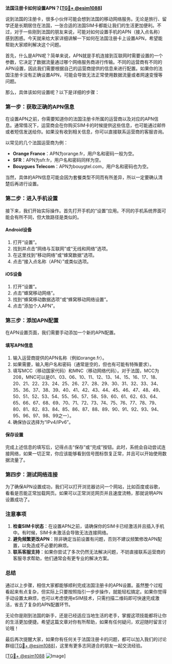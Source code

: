 **法国注册卡如何设置APN？[[TG💪+ @esim1088](https://t.me/s/esim1088)]**

说到法国的注册卡，很多小伙伴可能会想到法国的移动网络服务。无论是旅行、留学还是长期居住在法国，一张合适的法国SIM卡都能让我们的生活更加便利。不过，对于一些刚到法国的朋友来说，可能对如何设置手机的APN（接入点名称）感到困惑。今天就来给大家详细讲解一下如何在法国注册卡上设置APN，希望能帮助大家顺利解决这个问题。

首先，什么是APN呢？简单来说，APN就是手机连接到互联网时需要设置的一个参数，它决定了数据流量通过哪个网络服务商进行传输。不同的运营商有不同的APN设置，因此我们需要根据自己的运营商提供的信息来进行配置。如果你的法国注册卡没有正确设置APN，可能会导致无法正常使用数据流量或者网速变慢等问题。

那么，具体该如何设置呢？以下是详细的步骤：

### **第一步：获取正确的APN信息**
在设置APN之前，你需要知道你的法国注册卡所属的运营商以及对应的APN信息。通常情况下，运营商会在你购买SIM卡的时候提供这些信息，也可能通过邮件或者短信发送给你。如果没有收到相关信息，你可以直接联系运营商的客服咨询。

以常见的几个法国运营商为例：
- **Orange France**：APN为orange.fr，用户名和密码一般为空。
- **SFR**：APN为sfr.fr，用户名和密码同样为空。
- **Bouygues Telecom**：APN为bouygtel.com，用户名和密码也为空。

当然，具体的APN信息可能会因为套餐类型不同而有所差异，所以一定要确认清楚后再进行设置。

### **第二步：进入手机设置**
接下来，我们开始实际操作。首先打开手机的“设置”应用。不同的手机系统界面可能会有所不同，但大致路径是类似的。

#### **Android设备**
1. 打开“设置”。
2. 找到并点击“网络与互联网”或“无线和网络”选项。
3. 在这里找到“移动网络”或“蜂窝数据”选项。
4. 点击“接入点名称（APN）”或类似选项。

#### **iOS设备**
1. 打开“设置”。
2. 点击“蜂窝移动网络”。
3. 找到“蜂窝移动数据选项”或“蜂窝移动网络设置”。
4. 点击“添加个人APN”。

### **第三步：添加APN配置**
在APN设置页面，我们需要手动添加一个新的APN配置。

#### **填写APN信息**
1. 输入运营商提供的APN名称（例如orange.fr）。
2. 如果需要，输入用户名和密码（通常是空的，但也有可能有特殊要求）。
3. 填写MCC（移动国家代码）和MNC（移动网络代码）。对于法国，MCC为208，MNC可以是01、03、06、10、11、12、13、14、15、16、17、18、20、21、22、23、24、25、26、27、28、29、30、31、32、33、34、35、36、37、38、39、40、41、42、43、44、45、46、47、48、49、50、51、52、53、54、55、56、57、58、59、60、61、62、63、64、65、66、67、68、69、70、71、72、73、74、75、76、77、78、79、80、81、82、83、84、85、86、87、88、89、90、91、92、93、94、95、96、97、98、99之一）。
4. 确保协议选择为“IPv4/IPv6”。

#### **保存设置**
完成上述信息的填写后，记得点击“保存”或“完成”按钮。此时，系统会自动尝试连接网络，如果一切正常，你应该能够看到信号图标恢复正常，并且可以开始使用数据流量了。

### **第四步：测试网络连接**
为了确保APN设置成功，我们可以打开浏览器访问一个网站，比如百度或谷歌，看看是否能正常加载网页。如果可以正常浏览网页并且速度流畅，那就说明APN设置成功了。

### **注意事项**
1. **检查SIM卡状态**：在设置APN之前，请确保你的SIM卡已经激活并且插入手机中。有时候，SIM卡未激活会导致无法连接网络。
2. **避免频繁更改APN**：除非确定当前设置有问题，否则不建议频繁修改APN配置，以免造成不必要的麻烦。
3. **联系客服支持**：如果你尝试了多次仍然无法解决问题，不妨直接联系运营商的客服寻求帮助，他们通常会有更专业的解决方案。

### **总结**
通过以上步骤，相信大家都能够顺利完成法国注册卡的APN设置。虽然整个过程看起来有点复杂，但实际上只要按照指引一步步操作，就能轻松搞定。如果你觉得手动设置太麻烦，也可以考虑使用eSIM技术，只需扫描二维码即可快速完成激活，省去了复杂的APN配置环节。

无论你是刚到法国的新手，还是已经适应当地生活的老手，掌握这项技能都将让你的生活更加便捷。希望这篇文章对你有所帮助，如果有任何疑问，欢迎随时留言讨论哦！

最后再次提醒大家，如果你有任何关于法国注册卡的问题，都可以加入我们的讨论群组[[TG💪+ @esim1088](https://t.me/s/esim1088)]，这里有更多志同道合的朋友一起交流经验。

[[TG💪+ @esim1088](https://t.me/s/esim1088) ![Image](https://i.postimg.cc/4NQfJmqS/Snipaste-2025-05-13-00-14-12.png)]
